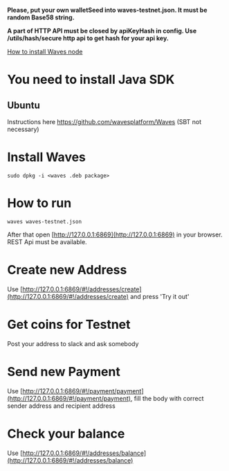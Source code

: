 
**Please, put your own walletSeed into waves-testnet.json. It must be random Base58 string.**

**A part of HTTP API must be closed by apiKeyHash in config. Use /utils/hash/secure http api to get hash for your api key.**

[How to install Waves node](https://github.com/wavesplatform/Waves/wiki/How-to-install-Waves-node)

# You need to install Java SDK
## Ubuntu

Instructions here https://github.com/wavesplatform/Waves (SBT not necessary)


# Install Waves

`sudo dpkg -i <waves .deb package>`

# How to run

`waves waves-testnet.json`

After that open [http://127.0.0.1:6869](http://127.0.0.1:6869) in your browser. REST Api must be available.

# Create new Address

Use [http://127.0.0.1:6869/#!/addresses/create](http://127.0.0.1:6869/#!/addresses/create) and press 'Try it out'

# Get coins for Testnet

Post your address to slack and ask somebody

# Send new Payment

Use [http://127.0.0.1:6869/#!/payment/payment](http://127.0.0.1:6869/#!/payment/payment), fill the body with
correct sender address and recipient address

# Check your balance

Use [http://127.0.0.1:6869/#!/addresses/balance](http://127.0.0.1:6869/#!/addresses/balance)

